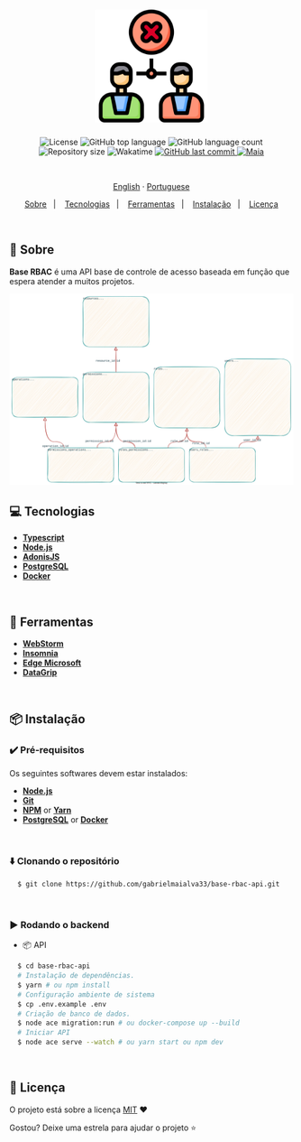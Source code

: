 <h1 align="center">
  <img src=".github/assets/images/img1.png" height="200px" alt="TKC">
</h1>

<p align="center">
  <img src="https://img.shields.io/github/license/gabrielmaialva33/base-rbac-api?color=00b8d3?style=flat&logo=appveyor" alt="License" />
  <img src="https://img.shields.io/github/languages/top/gabrielmaialva33/base-rbac-api?style=flat&logo=appveyor" alt="GitHub top language" >
  <img src="https://img.shields.io/github/languages/count/gabrielmaialva33/base-rbac-api?style=flat&logo=appveyor" alt="GitHub language count" >
  <img src="https://img.shields.io/github/repo-size/gabrielmaialva33/base-rbac-api?style=flat&logo=appveyor" alt="Repository size" >
  <img src="https://wakatime.com/badge/user/e61842d0-c588-4586-96a3-f0448a434be4/project/b75a91f3-277e-46c8-a7cc-f3977f55cd93.svg?style=flat&logo=appveyor" alt="Wakatime" >
  <a href="https://github.com/gabrielmaialva33/base-rbac-api/commits/master">
    <img src="https://img.shields.io/github/last-commit/gabrielmaialva33/base-rbac-api?style=flat&logo=appveyor" alt="GitHub last commit" >
    <img src="https://img.shields.io/badge/feito%20por-Maia-15c3d6?style=flat&logo=appveyor" alt="Maia" >
  </a>
</p>

<br>

<p align="center">
    <a href="README.md">English</a>
    ·
    <a href="README-pt.md">Portuguese</a>
</p>

<p align="center">
  <a href="#bookmark-about">Sobre</a>&nbsp;&nbsp;&nbsp;|&nbsp;&nbsp;&nbsp;
  <a href="#computer-technologies">Tecnologias</a>&nbsp;&nbsp;&nbsp;|&nbsp;&nbsp;&nbsp;
  <a href="#wrench-tools">Ferramentas</a>&nbsp;&nbsp;&nbsp;|&nbsp;&nbsp;&nbsp;
  <a href="#package-installation">Instalação</a>&nbsp;&nbsp;&nbsp;|&nbsp;&nbsp;&nbsp;
  <a href="#memo-license">Licença</a>
</p>

<br>

## :bookmark: Sobre

**Base RBAC** é uma API base de controle de acesso baseada em função que espera atender a muitos projetos.

<kbd>
  <img src=".github/assets/images/schema.svg" alt="schema">
</kbd>

<br>

## :computer: Tecnologias

- **[Typescript](https://www.typescriptlang.org/)**
- **[Node.js](https://nodejs.org/)**
- **[AdonisJS](https://adonisjs.com/)**
- **[PostgreSQL](https://www.postgresql.org/)**
- **[Docker](https://www.docker.com/)**

<br>

## :wrench: Ferramentas

- **[WebStorm](https://www.jetbrains.com/webstorm/)**
- **[Insomnia](https://insomnia.rest/)**
- **[Edge Microsoft](https://www.microsoft.com/pt-br/edge/)**
- **[DataGrip](https://www.jetbrains.com/datagrip/)**

<br>

## :package: Instalação

### :heavy_check_mark: **Pré-requisitos**

Os seguintes softwares devem estar instalados:

- **[Node.js](https://nodejs.org/en/)**
- **[Git](https://git-scm.com/)**
- **[NPM](https://www.npmjs.com/)** or **[Yarn](https://yarnpkg.com/)**
- **[PostgreSQL](https://www.postgresql.org/download/)** or **[Docker](https://www.docker.com/get-started/)**

<br>

### :arrow_down: **Clonando o repositório**

```sh
  $ git clone https://github.com/gabrielmaialva33/base-rbac-api.git
```

<br>

### :arrow_forward: **Rodando o backend**

- :package: API

```sh
  $ cd base-rbac-api
  # Instalação de dependências.
  $ yarn # ou npm install
  # Configuração ambiente de sistema
  $ cp .env.example .env
  # Criação de banco de dados.
  $ node ace migration:run # ou docker-compose up --build
  # Iniciar API
  $ node ace serve --watch # ou yarn start ou npm dev
```

<br>

## :memo: Licença

O projeto está sobre a licença [MIT](./LICENSE) ❤️

Gostou? Deixe uma estrela para ajudar o projeto ⭐
